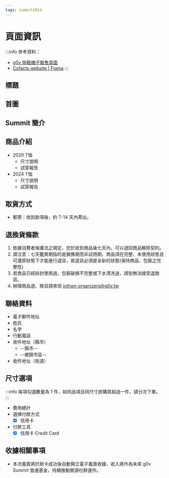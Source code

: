 ```yaml
---
tags: summit2024
---
```


# 頁面資訊
:::info 
參考資料：
- [g0v 拖鞋帽子販售頁面](https://ocf.neticrm.tw/civicrm/event/register?id=20&reset=1)
- [Cofacts website | Figma](https://www.figma.com/design/zpD45j8nqDB2XfA6m2QskO/Cofacts-website?node-id=0-1&t=1YyL7isxqX3QUxo7-1)
:::

## 標題
## 首圖
## Summit 簡介
## 商品介紹
- 2020 T恤
    - 尺寸說明
    - 試穿報告
- 2024 T恤
    - 尺寸說明
    - 試穿報告
## 取貨方式
- 郵寄：收到款項後，約 7-14 天內寄出。

## 退換貨條款
1. 依據消費者保護法之規定，您於收到商品後七天內，可以退回商品解除契約。
2. 請注意：七天鑑賞期指的是猶豫期而非試用期，商品須在完整、未使用狀態且可還原狀態下才能進行退貨，故退貨必須是全新的狀態(保持商品、包裝之完整性)
3. 若商品已經拆封使用過、包裝破損不完整或下水清洗過，請恕無法接受退換貨。
4. 辦理商品退、換貨請來信 jothon-organizers@g0v.tw

## 聯絡資料
- 電子郵件地址
- 姓氏
- 名字
- 行動電話
- 收件地址（縣市）
    - --縣市--
    - --鄉鎮市區--
- 收件地址（街道）

## 尺寸選項
:::info
每項勾選數量為 1 件，如同品項且同尺寸欲購買超過一件，請分次下單。
:::
- 費用總計
- 選擇付款方式
    - [x] 信用卡
- 付款工具
    - [x] 信用卡 Credit Card

## 收據相關事項
- 本次義賣將於刷卡成功後自動開立電子義賣收據，收入將作為未來 g0v Summit 營運基金，持續推動開源社群運作。